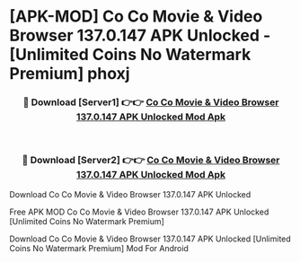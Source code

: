 # [APK-MOD] Co Co  Movie & Video Browser 137.0.147 APK Unlocked - [Unlimited Coins No Watermark Premium] phoxj



<div align="center">
<h3>🔴 Download [Server1] 👉👉 <a href="https://momento.my/?title=Co_Co__Movie_&_Video_Browser_137.0.147_APK_Unlocked">Co Co  Movie & Video Browser 137.0.147 APK Unlocked Mod Apk</a></h3><br>

<h3>🔴 Download [Server2] 👉👉 <a href="https://momento.my/?title=Co_Co__Movie_&_Video_Browser_137.0.147_APK_Unlocked">Co Co  Movie & Video Browser 137.0.147 APK Unlocked Mod Apk</a></h3>
</div>



Download Co Co  Movie & Video Browser 137.0.147 APK Unlocked 

Free APK MOD Co Co  Movie & Video Browser 137.0.147 APK Unlocked [Unlimited Coins No Watermark Premium]

Download Co Co  Movie & Video Browser 137.0.147 APK Unlocked [Unlimited Coins No Watermark Premium] Mod For Android
